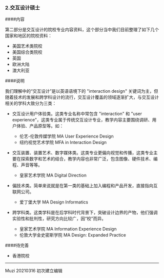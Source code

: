 ### 2.交互设计硕士  


####内容  

第二部分是交互设计的院校专业内容资料，这个部分当中我们目前整理了如下几个国家和地区的院校资料：  

- 美国艺术类院校  
- 美国综合类院校  
- 英国  
- 欧洲大陆  
- 澳大利亚  


####说明  

我们理解中的“交互设计”是以英语语境下的 "interaction design" 关键词为主，但随着技术的发展和跨学科设计的流行，交互设计覆盖的领域逐渐扩大，与交互设计相关的学科大致分为三类：

- 交互设计用户体验类。这类专业名称中常包含 "interaction" 和 "user experience"，这类专业属于传统交互设计专业，教学内容主要围绕调研、用户体验、产品原型等。如：  
  - 伦艺-伦敦传媒学院 MA User Experience Design
  - 纽约视觉艺术学院 MFA in Interaction Design  

- 交互装置、装置艺术、数字媒体类。这类专业更偏向视觉和传播，这类专业主要在探索数字和艺术的结合，教学内容也非常广泛，包含图像、硬件技术、编程、声音等等。
  - 皇家艺术学院 MA Digital Direction

- 偏技术类。简单来说就是在第一类的基础上加入编程和产品开发，直接指向互联网公司。
  - 爱丁堡大学 MA Design Informatics

- 跨学科类。这类学科是在后学科时代背景下，突破设计边界的产物，他们强调实验性和批判性，研究方向比较广，因“校”而异。
  - 皇家艺术学院 MA Information Experience Design
  - 伦敦大学金史密斯学院 MA Design: Expanded Practice

####待完善  
- 香港院校  


---

Muzi 20210316 初次建立编辑  

